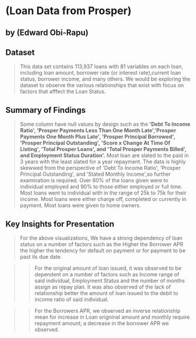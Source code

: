 # (Loan Data from Prosper)
## by (Edward Obi-Rapu)


## Dataset

> This data set contains 113,937 loans with 81 variables on each loan, including loan amount, borrower rate (or interest rate),current loan status, borrower income, and many others.
> We would be exploring the dataset to observe the various relationships that exist  with focus on factors that afffect the Loan Status.


## Summary of Findings

> Some column have null values by design such as the <b>'Debt To Income Ratio', 'Prosper Payments Less Than One Month Late','Prosper Payments One Month Plus Late', 'Prosper Principal Borrowed', 'Prosper Principal Outstanding',  'Score x Change At Time Of Listing', 'Total Prosper Loans', and 'Total Prosper Payments Billed', and Employment Status Duration'.</b>
> Most loan are slated to the paid in 3 years with the least slated for a year repayment.
> The data is highly skewwed from the perspective of 'Debt To Income Ratio', 'Prosper Principal Outstanding', and 'Stated Monthly Income',so further examination is required.
> Over 60% of the loans given were to individual employed and 90% to those either employed or full time.
>Most loans went to individual with in the range of 25k to 75k for their income.
>Most loans were either charge off, completed or currently in payment.
>Most loans were given to home owners.


## Key Insights for Presentation

> For the above visualizations, We have a strong dependency of loan status on a number of factors such as the Higher the Borrower APR the higher the tendency for default on payment or for payment to be past its due date.

>> For the original amount of loan issued, it was observed to be dependent on a number of factors such as Income range of said individual, Employment Status and the number of months assign as repay plan. It was also observed of the lack of relationship better the amount of loan issued to the debit to income ratio of said individual.

>> For the Borrowers APR, we observed an inverse relationship mean for increase in Loan origninal amount and monthly require repayment amount; a decrease in the borrower APR we observed.
